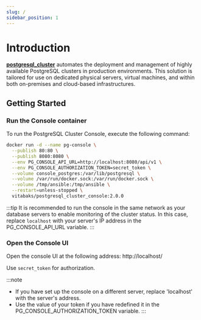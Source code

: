 ```yaml
---
slug: /
sidebar_position: 1
---
```


# Introduction

**[postgresql_cluster](https://github.com/vitabaks/postgresql_cluster)** automates the deployment and management of highly available PostgreSQL clusters in production environments. This solution is tailored for use on dedicated physical servers, virtual machines, and within both on-premises and cloud-based infrastructures.

## Getting Started

### Run the Console container

To run the PostgreSQL Cluster Console, execute the following command:

```bash
docker run -d --name pg-console \
  --publish 80:80 \
  --publish 8080:8080 \
  --env PG_CONSOLE_API_URL=http://localhost:8080/api/v1 \
  --env PG_CONSOLE_AUTHORIZATION_TOKEN=secret_token \
  --volume console_postgres:/var/lib/postgresql \
  --volume /var/run/docker.sock:/var/run/docker.sock \
  --volume /tmp/ansible:/tmp/ansible \
  --restart=unless-stopped \
  vitabaks/postgresql_cluster_console:2.0.0
```

:::tip
It is recommended to run the console in the same network as your database servers to enable monitoring of the cluster status. In this case, replace `localhost` with your server's IP address in the PG_CONSOLE_API_URL variable.
:::

### Open the Console UI

Open the console UI at the following address: http://localhost/

Use `secret_token` for authorization.

:::note
- If you have set up the console on a different server, replace 'localhost' with the server's address.
- Use the value of your token if you have redefined it in the PG_CONSOLE_AUTHORIZATION_TOKEN variable.
:::
